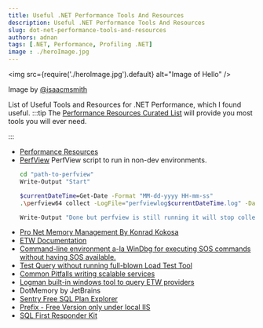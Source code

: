 ```yaml
---
title: Useful .NET Performance Tools And Resources 
description: Useful .NET Performance Tools And Resources 
slug: dot-net-performance-tools-and-resources 
authors: adnan 
tags: [.NET, Performance, Profiling .NET]
image : ./heroImage.jpg
---
```

<head>

  <meta name="keywords" content="Useful .NET Performance Tools And Resources"/>
</head>

<img src={require('./heroImage.jpg').default} alt="Image of Hello"
/>

Image by [@isaacmsmith](https://unsplash.com/@isaacmsmith)

List of Useful Tools and Resources for .NET Performance, which I found useful.
:::tip
The [Performance Resources Curated List](https://github.com/adamsitnik/awesome-dot-net-performance#performance-tools) will provide you most tools you will ever need.  

:::

<!--truncate-->

- [Performance Resources](https://github.com/adamsitnik/awesome-dot-net-performance#performance-tools) 
- [PerfView](https://github.com/microsoft/perfview)
PerfView script to run in non-dev environments.
    ```bash
    cd "path-to-perfview"
    Write-Output "Start"
    
    $currentDateTime=Get-Date -Format "MM-dd-yyyy HH-mm-ss"
    .\perfview64 collect -LogFile="perfviewlog$currentDateTime.log" -DataFile="perfviewetl$currentDateTime.etl" -AcceptEula -MaxCollectSec:500   -FocusProcess="w3wp.exe"
    
    Write-Output "Done but perfview is still running it will stop collecting after value of seconds provided in -MaxCollectSec"
    
    ```
- [Pro Net Memory Management By Konrad Kokosa](https://github.com/Apress/pro-.net-memory)
- [ETW Documentation](https://docs.microsoft.com/en-us/dotnet/framework/performance/clr-etw-events)
- [Command-line environment a-la WinDbg for executing SOS commands without having SOS available.](https://github.com/goldshtn/msos)
- [Test Query without running full-blown Load Test Tool](https://github.com/ErikEJ/SqlQueryStress/wiki)
- [Common Pitfalls writing scalable services](https://github.com/davidfowl/AspNetCoreDiagnosticScenarios/blob/master/Guidance.md)
- [Logman built-in windows tool to query ETW providers](https://docs.microsoft.com/en-us/windows-server/administration/windows-commands/logman-create) 
- DotMemory by JetBrains
- [Sentry Free SQL Plan Explorer](https://docs.sentryone.com/help/plan-explorer-installation)
- [Prefix - Free Version only under local IIS](https://stackify.com/prefix/)
- [SQL First Responder Kit](https://www.BrentOzar.com/first-aid/)

